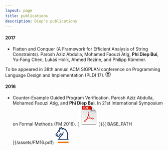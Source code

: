 ```yaml
---
layout: page
title: publications
description: Diep's publications
---
```

 

<!-- ### <a name="book"></a>book -->

#### 2017
- Flatten and Conquer (A Framework for Efficient Analysis of String Constraints).
Parosh Aziz Abdulla, Mohamed Faouzi Atig, **Phi Diep Bui**, Yu-Fang Chen, Lukáš Holík, Ahmed Rezine, and Philipp Rümmer. 

To be appeared in 38th annual ACM SIGPLAN conference on Programming Language Design and Implementation (PLDI 17).
[![GitHub](icons16/github-icon.png)](https://github.com/diepbp/fat)
#### 2016

- Counter-Example Guided Program Verification. Parosh Aziz Abdulla, Mohamed Faouzi Atig, and **Phi Diep Bui**. 
In 21st International Symposium on Formal Methods (FM 2016).
[![pdf (1.5M)](icons64/pdf-icon.png)]({{ BASE_PATH }}/assets/FM16.pdf)
[![supporting info](icons64/springer-icon.png)](http://link.springer.com/chapter/10.1007%2F978-3-319-48989-6_2)
<!--[![Abstract](icons16/pubmed-icon.png)](http://www.bepress.com/jhubiostat/paper125) -->
<!--[![GitHub](icons16/github-icon.png)](https://github.com/kbroman/phyloQTLpaper) -->

